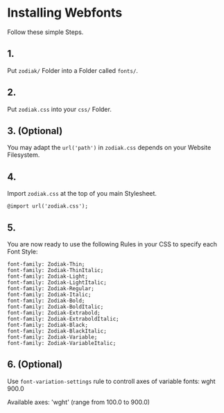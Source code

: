 # Installing Webfonts

Follow these simple Steps.

## 1.

Put `zodiak/` Folder into a Folder called `fonts/`.

## 2.

Put `zodiak.css` into your `css/` Folder.

## 3. (Optional)

You may adapt the `url('path')` in `zodiak.css` depends on your Website Filesystem.

## 4.

Import `zodiak.css` at the top of you main Stylesheet.

```
@import url('zodiak.css');
```

## 5.

You are now ready to use the following Rules in your CSS to specify each Font Style:

```
font-family: Zodiak-Thin;
font-family: Zodiak-ThinItalic;
font-family: Zodiak-Light;
font-family: Zodiak-LightItalic;
font-family: Zodiak-Regular;
font-family: Zodiak-Italic;
font-family: Zodiak-Bold;
font-family: Zodiak-BoldItalic;
font-family: Zodiak-Extrabold;
font-family: Zodiak-ExtraboldItalic;
font-family: Zodiak-Black;
font-family: Zodiak-BlackItalic;
font-family: Zodiak-Variable;
font-family: Zodiak-VariableItalic;

```

## 6. (Optional)

Use `font-variation-settings` rule to controll axes of variable fonts:
wght 900.0

Available axes:
'wght' (range from 100.0 to 900.0)
